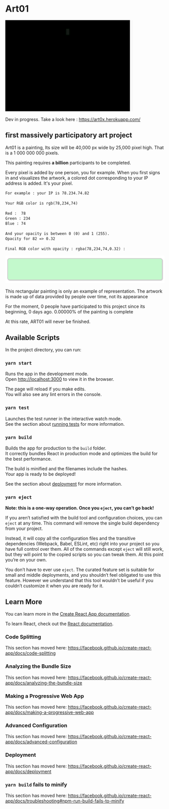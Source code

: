 # Art01  

![Screen Capture](public/Art01_.gif)

Dev in progress. Take a look here : https://art0x.herokuapp.com/

## first massively participatory art project

Art01 is a painting, Its size will be 40,000 px wide by 25,000 pixel high. That is a 1 000 000 000 pixels.

This painting requires **a billion** participants to be completed.

Every pixel is added by one person, you for example. When you first signs in and visualizes the artwork, a colored dot corresponding to your IP address is added. It's your pixel.

```
For example : your IP is 78.234.74.82

Your RGB color is rgb(78,234,74)

Red :  78 
Green : 234
Blue : 74

And your opacity is between 0 (0) and 1 (255).
Opacity for 82 => 0.32

Final RGB color with opacity : rgba(78,234,74,0.32) :

```
![Screen Capture](public/Capture3.png)

This rectangular painting is only an example of representation. The artwork is made up of data provided by people over time, not its appearance

For the moment, 0 people have participated to this project since its beginning, 0 days ago. 0.00000% of the painting is complete

At this rate, ART01 will never be finished.






## Available Scripts

In the project directory, you can run:

### `yarn start`

Runs the app in the development mode.<br />
Open [http://localhost:3000](http://localhost:3000) to view it in the browser.

The page will reload if you make edits.<br />
You will also see any lint errors in the console.

### `yarn test`

Launches the test runner in the interactive watch mode.<br />
See the section about [running tests](https://facebook.github.io/create-react-app/docs/running-tests) for more information.

### `yarn build`

Builds the app for production to the `build` folder.<br />
It correctly bundles React in production mode and optimizes the build for the best performance.

The build is minified and the filenames include the hashes.<br />
Your app is ready to be deployed!

See the section about [deployment](https://facebook.github.io/create-react-app/docs/deployment) for more information.

### `yarn eject`

**Note: this is a one-way operation. Once you `eject`, you can’t go back!**

If you aren’t satisfied with the build tool and configuration choices, you can `eject` at any time. This command will remove the single build dependency from your project.

Instead, it will copy all the configuration files and the transitive dependencies (Webpack, Babel, ESLint, etc) right into your project so you have full control over them. All of the commands except `eject` will still work, but they will point to the copied scripts so you can tweak them. At this point you’re on your own.

You don’t have to ever use `eject`. The curated feature set is suitable for small and middle deployments, and you shouldn’t feel obligated to use this feature. However we understand that this tool wouldn’t be useful if you couldn’t customize it when you are ready for it.

## Learn More

You can learn more in the [Create React App documentation](https://facebook.github.io/create-react-app/docs/getting-started).

To learn React, check out the [React documentation](https://reactjs.org/).

### Code Splitting

This section has moved here: https://facebook.github.io/create-react-app/docs/code-splitting

### Analyzing the Bundle Size

This section has moved here: https://facebook.github.io/create-react-app/docs/analyzing-the-bundle-size

### Making a Progressive Web App

This section has moved here: https://facebook.github.io/create-react-app/docs/making-a-progressive-web-app

### Advanced Configuration

This section has moved here: https://facebook.github.io/create-react-app/docs/advanced-configuration

### Deployment

This section has moved here: https://facebook.github.io/create-react-app/docs/deployment

### `yarn build` fails to minify

This section has moved here: https://facebook.github.io/create-react-app/docs/troubleshooting#npm-run-build-fails-to-minify
